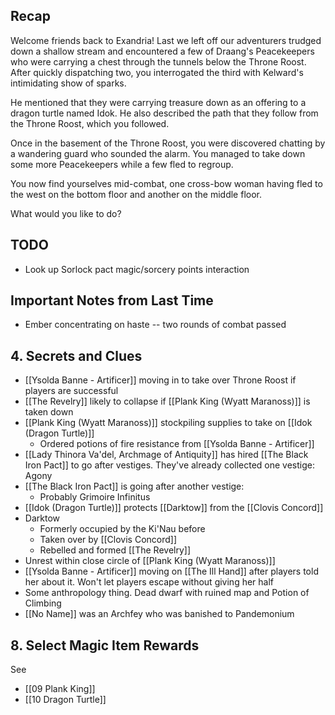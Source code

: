 
## Recap

Welcome friends back to Exandria! Last we left off our adventurers trudged down a shallow stream and encountered a few of Draang's Peacekeepers who were carrying a chest through the tunnels below the Throne Roost. After quickly dispatching two, you interrogated the third with Kelward's intimidating show of sparks.

He mentioned that they were carrying treasure down as an offering to a dragon turtle named Idok. He also described the path that they follow from the Throne Roost, which you followed.

Once in the basement of the Throne Roost, you were discovered chatting by a wandering guard who sounded the alarm. You managed to take down some more Peacekeepers while a few fled to regroup.

You now find yourselves mid-combat, one cross-bow woman having fled to the west on the bottom floor and another on the middle floor.

What would you like to do?

## TODO

* Look up Sorlock pact magic/sorcery points interaction

## Important Notes from Last Time

* Ember concentrating on haste -- two rounds of combat passed


## 4. Secrets and Clues

* [[Ysolda Banne - Artificer]] moving in to take over Throne Roost if players are successful
* [[The Revelry]] likely to collapse if [[Plank King (Wyatt Maranoss)]] is taken down
* [[Plank King (Wyatt Maranoss)]] stockpiling supplies to take on [[Idok (Dragon Turtle)]]
	* Ordered potions of fire resistance from [[Ysolda Banne - Artificer]]
* [[Lady Thinora Va'del, Archmage of Antiquity]] has hired [[The Black Iron Pact]] to go after vestiges. They've already collected one vestige: Agony
* [[The Black Iron Pact]] is going after another vestige: 
	* Probably Grimoire Infinitus
* [[Idok (Dragon Turtle)]] protects [[Darktow]] from the [[Clovis Concord]]
* Darktow
	* Formerly occupied by the Ki'Nau before
	* Taken over by [[Clovis Concord]]
	* Rebelled and formed [[The Revelry]]
* Unrest within close circle of [[Plank King (Wyatt Maranoss)]]
* [[Ysolda Banne - Artificer]] moving on [[The Ill Hand]] after players told her about it. Won't let players escape without giving her half
* Some anthropology thing. Dead dwarf with ruined map and Potion of Climbing
* [[No Name]] was an Archfey who was banished to Pandemonium

## 8. Select Magic Item Rewards

See
* [[09 Plank King]]
* [[10 Dragon Turtle]]

